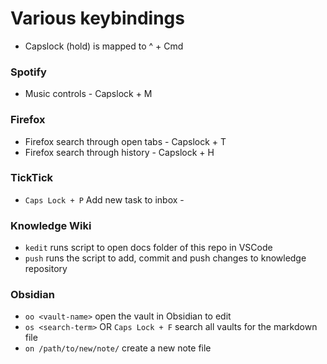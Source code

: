 # Various keybindings

- Capslock (hold) is mapped to ^ + Cmd

### Spotify
- Music controls - Capslock + M

### Firefox
- Firefox search through open tabs - Capslock + T
- Firefox search through history - Capslock + H

### TickTick
- `Caps Lock + P` Add new task to inbox - 

### Knowledge Wiki
- `kedit` runs script to open docs folder of this repo in VSCode
- `push` runs the script to add, commit and push changes to knowledge repository

### Obsidian
- `oo <vault-name>` open the vault in Obsidian to edit
- `os <search-term>` OR `Caps Lock + F` search all vaults for the markdown file
- `on /path/to/new/note/` create a new note file
